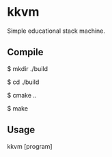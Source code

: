 # kkvm
Simple educational stack machine.

## Compile

$ mkdir ./build 

$ cd ./build

$ cmake ..

$ make

## Usage

kkvm [program]

